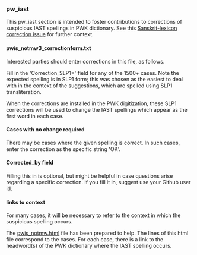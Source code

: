 
### pw_iast
This pw_iast section is intended to foster contributions to corrections of suspicious
IAST spellings in PWK dictionary.
See this [Sanskrit-lexicon correction issue](https://github.com/sanskrit-lexicon/CORRECTIONS/issues/419) for further context.


#### pwis_notmw3_correctionform.txt
Interested parties should enter corrections in this file, as follows.

Fill in the 'Correction_SLP1=' field for any of the 1500+ cases.
Note the expected spelling is in SLP1 form; this was chosen as the
easiest to deal with in the context of the suggestions, which are spelled
using SLP1 transliteration.

When the corrections are installed in the PWK digitization, these SLP1
corrections will be used to change the IAST spellings which appear as
the first word in each case.

#### Cases with no change required
There may be cases where the given spelling is correct.
In such cases, enter the correction as the specific string 'OK'.

#### Corrected_by field
Filling this in is optional, but might be helpful in case questions arise regarding a specific correction.
If you fill it in, suggest use your Github user id.

#### links to context

For many cases, it will be necessary to refer to the context in which
the suspicious spelling occurs.


The [pwis_notmw.html](https://sanskrit-lexicon.github.io/PWK/pwis_notmw.html) file has been prepared to help.
The lines of this html file correspond to the cases.
For each case, there is a link to the headword(s) of the PWK dictionary where 
 the IAST spelling occurs.

